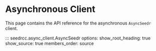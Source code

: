 # Asynchronous Client

This page contains the API reference for the asynchronous `AsyncSeedr` client.

::: seedrcc.async_client.AsyncSeedr
    options:
      show_root_heading: true
      show_source: true
      members_order: source
